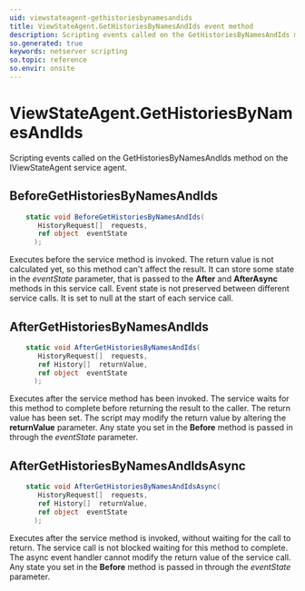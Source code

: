```yaml
---
uid: viewstateagent-gethistoriesbynamesandids
title: ViewStateAgent.GetHistoriesByNamesAndIds event method
description: Scripting events called on the GetHistoriesByNamesAndIds method on the ViewStateAgent service agent.
so.generated: true
keywords: netserver scripting
so.topic: reference
so.envir: onsite
---
```

# ViewStateAgent.GetHistoriesByNamesAndIds

Scripting events called on the <see cref='M:IViewStateAgent.GetHistoriesByNamesAndIds'>GetHistoriesByNamesAndIds</see> method on the <see cref='IViewStateAgent'>IViewStateAgent</see>  service agent.

## BeforeGetHistoriesByNamesAndIds
```cs
    static void BeforeGetHistoriesByNamesAndIds(
       HistoryRequest[]  requests,
       ref object  eventState
      );
```
Executes before the service method is invoked.
The return value is not calculated yet, so this method can't affect the result.
It can store some state in the *eventState* parameter, that is passed to the **After** and **AfterAsync** methods in this service call.
Event state is not preserved between different service calls. It is set to null at the start of each service call.
## AfterGetHistoriesByNamesAndIds
```cs
    static void AfterGetHistoriesByNamesAndIds(
       HistoryRequest[]  requests,
       ref History[]  returnValue,
       ref object  eventState
      );
```
Executes after the service method has been invoked. The service waits for this method to complete before returning the result to the caller.
The return value has been set. The script may modify the return value by altering the **returnValue** parameter.
Any state you set in the **Before** method is passed in through the *eventState* parameter.
## AfterGetHistoriesByNamesAndIdsAsync
```cs
    static void AfterGetHistoriesByNamesAndIdsAsync(
       HistoryRequest[]  requests,
       ref History[]  returnValue,
       ref object  eventState
      );
```
Executes after the service method is invoked, without waiting for the call to return.
The service call is not blocked waiting for this method to complete.
The async event handler cannot modify the return value of the service call.
Any state you set in the **Before** method is passed in through the *eventState* parameter.

